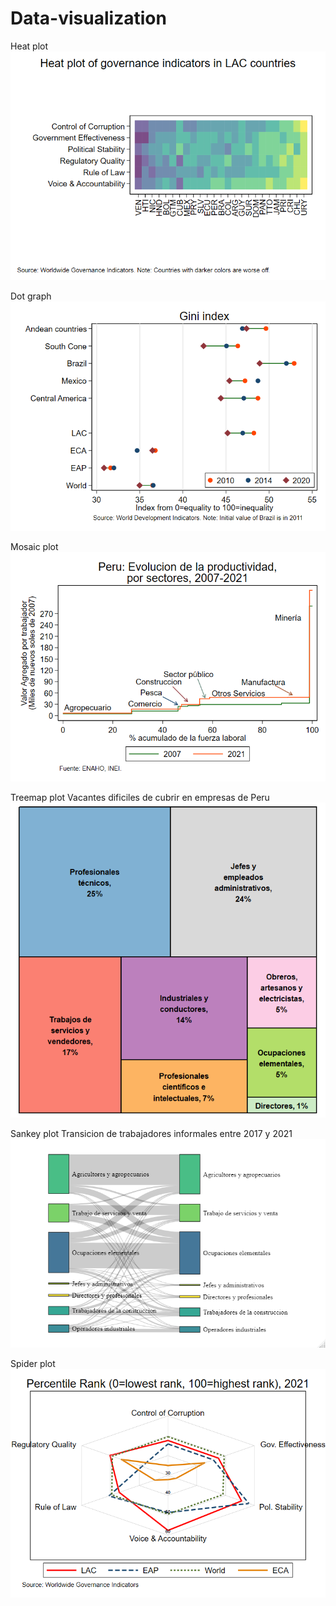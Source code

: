 # Data-visualization

Heat plot
<img src="img\heat.png" alt="Heat plot of governance indicators in LAC countries">

Dot graph
<img src="img\dot.png" alt="Gini index in LAC and LAC subregions">

Mosaic plot
<img src="img\grafico_heterogenidad4.png" alt="Evolucion de la productividad por sectores, heterogeneidad productiva">

Treemap plot
Vacantes dificiles de cubrir en empresas de Peru
<img src="img\treemap.png" alt="Vacantes dificiles de cubrir en empresas de Peru">

Sankey plot
Transicion de trabajadores informales entre 2017 y 2021
<img src="img\transicion-informal.png" alt="Transicion de trabajadores informales entre 2017 y 2021">

Spider plot
<img src="img\spider.png" alt="Percentile rank of governance indicators in LAC and other regions">
